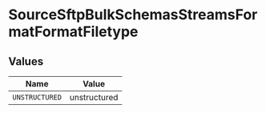 # SourceSftpBulkSchemasStreamsFormatFormatFiletype


## Values

| Name           | Value          |
| -------------- | -------------- |
| `UNSTRUCTURED` | unstructured   |